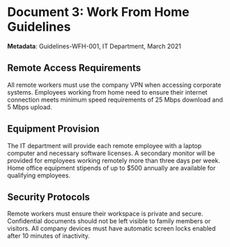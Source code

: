 # Document 3: Work From Home Guidelines

**Metadata**: Guidelines-WFH-001, IT Department, March 2021

## Remote Access Requirements

All remote workers must use the company VPN when accessing corporate systems. Employees working from home need to ensure their internet connection meets minimum speed requirements of 25 Mbps download and 5 Mbps upload.

## Equipment Provision

The IT department will provide each remote employee with a laptop computer and necessary software licenses. A secondary monitor will be provided for employees working remotely more than three days per week. Home office equipment stipends of up to $500 annually are available for qualifying employees.

## Security Protocols

Remote workers must ensure their workspace is private and secure. Confidential documents should not be left visible to family members or visitors. All company devices must have automatic screen locks enabled after 10 minutes of inactivity.